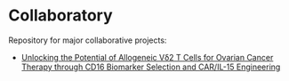 # Collaboratory
Repository for major collaborative projects:

- [Unlocking the Potential of Allogeneic Vδ2 T Cells for Ovarian Cancer Therapy through CD16 Biomarker Selection and CAR/IL-15 Engineering](Derek_Lee-Unlocking_potential_of_Allogeneic_gdT_cells_by_CD16_selection_and_CAR-IL15_engineering)